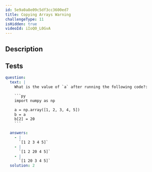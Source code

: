 ```yaml
---
id: 5e9a0a8e09c5df3cc3600ed7
title: Copying Arrays Warning
challengeType: 11
isHidden: true
videoId: iIoQ0_L0GvA
---
```


## Description
<section id='description'>
</section>

## Tests
<section id='tests'>

```yml
question:
  text: |
    What is the value of `a` after running the following code?:

    ```py
    import numpy as np

    a = np.array([1, 2, 3, 4, 5])
    b = a
    b[2] = 20
    ```

  answers:
    - |
      `[1 2 3 4 5]`
    - |
      `[1 2 20 4 5]`
    - |
      `[1 20 3 4 5]`
  solution: 2
```

</section>

